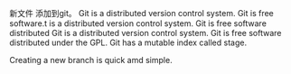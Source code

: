 新文件 添加到git。
Git is a distributed version control system.
Git is free software.t is a distributed version control system.
Git is free software distributed 
Git is a distributed version control system.
Git is free software distributed under the GPL.
Git has a mutable index called stage.


Creating a new branch is quick amd simple.
